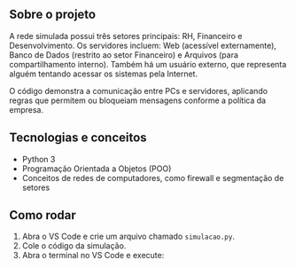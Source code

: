 ## Sobre o projeto

A rede simulada possui três setores principais: RH, Financeiro e Desenvolvimento. Os servidores incluem: Web (acessível externamente), Banco de Dados (restrito ao setor Financeiro) e Arquivos (para compartilhamento interno). Também há um usuário externo, que representa alguém tentando acessar os sistemas pela Internet.

O código demonstra a comunicação entre PCs e servidores, aplicando regras que permitem ou bloqueiam mensagens conforme a política da empresa.

## Tecnologias e conceitos

- Python 3  
- Programação Orientada a Objetos (POO)  
- Conceitos de redes de computadores, como firewall e segmentação de setores

## Como rodar

1. Abra o VS Code e crie um arquivo chamado `simulacao.py`.  
2. Cole o código da simulação.  
3. Abra o terminal no VS Code e execute:
